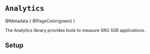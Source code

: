 # ``Analytics``

@Metadata {
    @PageColor(green)
}

The Analytics library provides tools to measure SRG SSR applications.

## Setup
